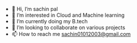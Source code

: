 - 👋 Hi, I’m sachin pal
- 👀 I’m interested in Cloud and Machine learning
- 🌱 I’m currently doing my B.tech
- 💞️ I’m looking to collaborate on various projects
- 📫 How to reach me sachin01012003@gmail.com

<!---
sachin-pal89/sachin-pal89 is a ✨ special ✨ repository because its `README.md` (this file) appears on your GitHub profile.
You can click the Preview link to take a look at your changes.
--->
